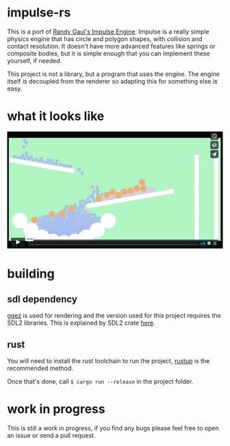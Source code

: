 # impulse-rs

This is a port of [Randy Gaul's Impulse Engine](https://github.com/RandyGaul/ImpulseEngine). Impulse is a really
simple physics engine that has circle and polygon shapes, with collision and contact resolution. It doesn't have
more advanced features like springs or composite bodies, but it is simple enough that you can implement these
yourself, if needed.

This project is not a library, but a program that uses the engine. The engine itself is decoupled from the 
renderer so adapting this for something else is easy.

# what it looks like

[![impulse-rs video](assets/video-thumb.png)](https://vimeo.com/232330322 "impulse-rs running. Click to watch")

# building

## sdl dependency

[ggez](https://github.com/ggez/ggez) is used for rendering and the version used for this project requires the
SDL2 libraries. This is explained by SDL2 crate [here](https://github.com/Rust-SDL2/rust-sdl2#user-content-requirements).

## rust

You will need to install the rust toolchain to run the project, [rustup](https://rustup.rs/) is the recommended method.

Once that's done, call `$ cargo run --release` in the project folder.

# work in progress

This is still a work in progress, if you find any bugs please feel free to open an issue or send a pull request.
